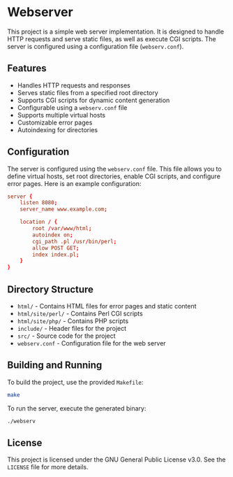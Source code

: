 # Webserver

This project is a simple web server implementation. It is designed to handle HTTP requests and serve static files, as well as execute CGI scripts. The server is configured using a configuration file (`webserv.conf`).

## Features

* Handles HTTP requests and responses
* Serves static files from a specified root directory
* Supports CGI scripts for dynamic content generation
* Configurable using a `webserv.conf` file
* Supports multiple virtual hosts
* Customizable error pages
* Autoindexing for directories

## Configuration

The server is configured using the `webserv.conf` file. This file allows you to define virtual hosts, set root directories, enable CGI scripts, and configure error pages. Here is an example configuration:

```conf
server {
    listen 8080;
    server_name www.example.com;

    location / {
        root /var/www/html;
        autoindex on;
        cgi_path .pl /usr/bin/perl;
        allow POST GET;
        index index.pl;
    }
}
```

## Directory Structure

* `html/` - Contains HTML files for error pages and static content
* `html/site/perl/` - Contains Perl CGI scripts
* `html/site/php/` - Contains PHP scripts
* `include/` - Header files for the project
* `src/` - Source code for the project
* `webserv.conf` - Configuration file for the web server

## Building and Running

To build the project, use the provided `Makefile`:

```sh
make
```

To run the server, execute the generated binary:

```sh
./webserv
```

## License

This project is licensed under the GNU General Public License v3.0. See the `LICENSE` file for more details.
